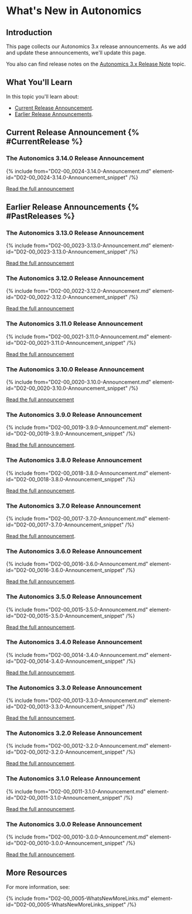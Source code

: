 # What's New in Autonomics

## Introduction

This page collects our Autonomics 3.x release announcements. As we add and update these announcements, we'll update this page.

You also can find release notes on the [Autonomics 3.x Release Note](Autonomics-3-x-Release-Notes.md) topic.

## What You'll Learn

In this topic you'll learn about:

* [Current Release Announcement](#CurrentRelease).
* [Earlier Release Announcements](#PastReleases).


## Current Release Announcement {% #CurrentRelease %}


### The Autonomics 3.14.0 Release Announcement

{% include from="D02-00_0024-3.14.0-Announcement.md" element-id="D02-00_0024-3.14.0-Announcement_snippet" /%}

[Read the full announcement](D02-00_0024-QS-3.14.0-Announcement.md)




## Earlier Release Announcements {% #PastReleases %}


### The Autonomics 3.13.0 Release Announcement

{% include from="D02-00_0023-3.13.0-Announcement.md" element-id="D02-00_0023-3.13.0-Announcement_snippet" /%}

[Read the full announcement](D02-00_0023-QS-3.13.0-Announcement.md)



### The Autonomics 3.12.0 Release Announcement

{% include from="D02-00_0022-3.12.0-Announcement.md" element-id="D02-00_0022-3.12.0-Announcement_snippet" /%}

[Read the full announcement](D02-00_0022-QS-3.12.0-Announcement.md)


### The Autonomics 3.11.0 Release Announcement

{% include from="D02-00_0021-3.11.0-Announcement.md" element-id="D02-00_0021-3.11.0-Announcement_snippet" /%}

[Read the full announcement](D02-00_0021-QS-3.11.0-Announcement.md)


### The Autonomics 3.10.0 Release Announcement

{% include from="D02-00_0020-3.10.0-Announcement.md" element-id="D02-00_0020-3.10.0-Announcement_snippet" /%}

[Read the full announcement](D02-00_0020-QS-3.10.0-Announcement.md)


### The Autonomics 3.9.0 Release Announcement

{% include from="D02-00_0019-3.9.0-Announcement.md" element-id="D02-00_0019-3.9.0-Announcement_snippet" /%}

[Read the full announcement](D02-00_0019-QS-3.9.0-Announcement.md).


### The Autonomics 3.8.0 Release Announcement

{% include from="D02-00_0018-3.8.0-Announcement.md" element-id="D02-00_0018-3.8.0-Announcement_snippet" /%}

[Read the full announcement](D02-00_0018-QS-3.8.0-Announcement.md).




### The Autonomics 3.7.0 Release Announcement

{% include from="D02-00_0017-3.7.0-Announcement.md" element-id="D02-00_0017-3.7.0-Announcement_snippet" /%}

[Read the full announcement](D02-00_0017-QS-3.7.0-Announcement.md).



### The Autonomics 3.6.0 Release Announcement

{% include from="D02-00_0016-3.6.0-Announcement.md" element-id="D02-00_0016-3.6.0-Announcement_snippet" /%}

[Read the full announcement](D02-00_0016-QS-3.6.0-Announcement.md).



### The Autonomics 3.5.0 Release Announcement

{% include from="D02-00_0015-3.5.0-Announcement.md" element-id="D02-00_0015-3.5.0-Announcement_snippet" /%}

[Read the full announcement](D02-00_0015-QS-3.5.0-Announcement.md).




### The Autonomics 3.4.0 Release Announcement

{% include from="D02-00_0014-3.4.0-Announcement.md" element-id="D02-00_0014-3.4.0-Announcement_snippet" /%}

[Read the full announcement](D02-00_0014-QS-3.4.0-Announcement.md).






<chapter title="3.3.0 Release Announcement" collapsible="true" level="5">

### The Autonomics 3.3.0 Release Announcement

{% include from="D02-00_0013-3.3.0-Announcement.md" element-id="D02-00_0013-3.3.0-Announcement_snippet" /%}

[Read the full announcement](D02-00_0013-QS-3.3.0-Announcement.md).


</chapter>



<chapter title="3.2.0 Release Announcement" collapsible="true" level="5">

### The Autonomics 3.2.0 Release Announcement

{% include from="D02-00_0012-3.2.0-Announcement.md" element-id="D02-00_0012-3.2.0-Announcement_snippet" /%}

[Read the full announcement](D02-00_0012-QS-3.2.0-Announcement.md).

</chapter>



<chapter title="3.1.0 Release Announcement" collapsible="true" level="5">

### The Autonomics 3.1.0 Release Announcement

{% include from="D02-00_0011-3.1.0-Announcement.md" element-id="D02-00_0011-3.1.0-Announcement_snippet" /%}

[Read the full announcement](D02-00_0011-QS-3.1.0-Announcement.md).

</chapter>



<chapter title="3.0.0 Release Announcement" collapsible="true" level="5">

### The Autonomics 3.0.0 Release Announcement

{% include from="D02-00_0010-3.0.0-Announcement.md" element-id="D02-00_0010-3.0.0-Announcement_snippet" /%}
    
[Read the full announcement](D02-00_0010-QS-3.0.0-Announcement.md).


</chapter>





## More Resources

For more information, see:

{% include from="D02-00_0005-WhatsNewMoreLinks.md" element-id="D02-00_0005-WhatsNewMoreLinks_snippet" /%}